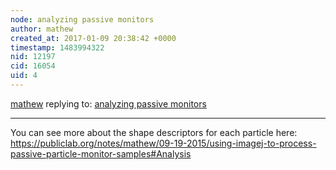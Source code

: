 ```yaml
---
node: analyzing passive monitors
author: mathew
created_at: 2017-01-09 20:38:42 +0000
timestamp: 1483994322
nid: 12197
cid: 16054
uid: 4
---
```




[mathew](../profile/mathew) replying to: [analyzing passive monitors](../notes/mathew/09-04-2015/analyzing-passive-monitors)

----
You can see more about the shape descriptors for each particle here:
https://publiclab.org/notes/mathew/09-19-2015/using-imagej-to-process-passive-particle-monitor-samples#Analysis